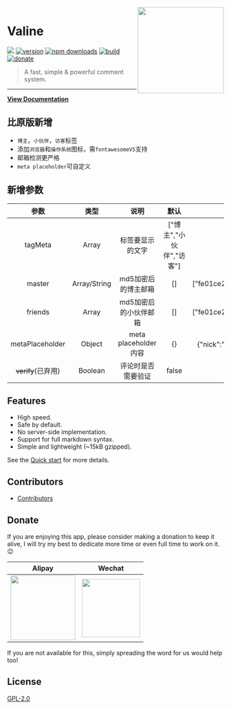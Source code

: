<img src='./src/assets/valine.png' width='200' align="right" />

# Valine

[![](https://data.jsdelivr.com/v1/package/npm/valine/badge)](https://www.jsdelivr.com/package/npm/valine)
[![version](https://img.shields.io/github/release/xCss/Valine.svg?style=flat-square)](https://github.com/xCss/Valine/releases)
[![npm downloads](https://img.shields.io/npm/dm/valine.svg?style=flat-square)](https://www.npmjs.com/package/valine)
[![build](https://img.shields.io/circleci/project/github/xCss/Valine/master.svg?style=flat-square)](https://circleci.com/gh/xCss/Valine)
[![donate](https://img.shields.io/badge/$-donate-ff69b4.svg?maxAge=2592000&style=flat-square)](#donate)

> A fast, simple & powerful comment system.
------------------------------
**[View Documentation](https://valine.js.org)**

## 比原版新增

- `博主`，`小伙伴`，`访客`标签
- 添加`浏览器`和`操作系统`图标，需`fontawesomeV5`支持
- 邮箱检测更严格
- `meta placeholder`可自定义

## 新增参数

| 参数 | 类型 | 说明 | 默认 | 示例 |
| :-----: | :-----: | :-----: | :-----: | :-----: |
| tagMeta | Array | 标签要显示的文字 | ["博主","小伙伴","访客"] | ["博主","小伙伴","访客"] |
| master | Array/String | md5加密后的博主邮箱 | [] | ["fe01ce2a7fbac8fafaed7c982a04e229"] |
| friends | Array | md5加密后的小伙伴邮箱 | [] | ["fe01ce2a7fbac8fafaed7c982a04e229"] |
| metaPlaceholder | Object | meta placeholder内容 | {} | {"nick":"昵称/QQ号","mail":"邮箱(必填)"} |
| ~~verify~~(已弃用) | Boolean | 评论时是否需要验证 | false | true |

## Features
- High speed.
- Safe by default.
- No server-side implementation.
- Support for full markdown syntax.
- Simple and lightweight (~15kB gzipped).

See the [Quick start](https://valine.js.org) for more details.

## Contributors
- [Contributors](https://github.com/xCss/Valine/graphs/contributors)

## Donate
If you are enjoying this app, please consider making a donation to keep it alive, I will try my best to dedicate more time or even full time to work on it. 😉

| Alipay | Wechat |
| :------: | :------: |
| <img width="150" src="./src/assets/alipay.png"> | <img width="135" src="./src/assets/wechat.png"> |

If you are not available for this, simply spreading the word for us would help too!

## License
[GPL-2.0](https://github.com/xCss/Valine/blob/master/LICENSE)
